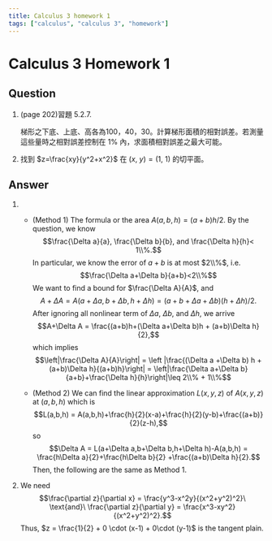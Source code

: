 ```yaml
---
title: Calculus 3 homework 1
tags: ["calculus", "calculus 3", "homework"]
---
```

# Calculus 3 Homework 1

## Question

1. (page 202)習題 5.2.7.
<ul>
	梯形之下底、上底、高各為100，40，30。計算梯形面積的相對誤差。若測量這些量時之相對誤差控制在 1% 內，求面積相對誤差之最大可能。
</ul>

2. 找到 $z=\frac{xy}{y^2+x^2}$ 在 $(x,\ y)=(1,\ 1)$ 的切平面。

## Answer
1. 
	* (Method 1) The formula or the area $A(a,b,h)=(a+b)h/2$. By the question, we know
	$$\frac{\Delta a}{a}, \frac{\Delta b}{b}, and \frac{\Delta h}{h}< 1\\%.$$
	In particular, we know the error of $a+b$ is at most $2\\%$, i.e.
	$$\frac{\Delta a+\Delta b}{a+b}<2\\%$$
	We want to find a bound for $\frac{\Delta A}{A}$, and
	$$A+\Delta A = A(a+\Delta a, b+\Delta b, h+\Delta h) = (a+b+\Delta a+\Delta b)(h+\Delta h)/2.$$
	After ignoring all nonlinear term of $\Delta a$, $\Delta b$, and $\Delta h$, we arrive
	$$A+\Delta A = \frac{(a+b)h+(\Delta a+\Delta b)h + (a+b)\Delta h}{2},$$
	which implies
	$$\left|\frac{\Delta A}{A}\right| = \left |\frac{(\Delta a +\Delta b) h + (a+b)\Delta h}{(a+b)h}\right| = \left|\frac{\Delta a+\Delta b}{a+b}+\frac{\Delta h}{h}\right|\leq 2\\% + 1\\%$$

	* (Method 2) We can find the linear approximation $L(x,y,z)$ of $A(x,y,z)$ at $(a,b,h)$ which is
	$$L(a,b,h) = A(a,b,h)+\frac{h}{2}(x-a)+\frac{h}{2}(y-b)+\frac{(a+b)}{2}(z-h),$$
	so
	$$\Delta A = L(a+\Delta a,b+\Delta b,h+\Delta h)-A(a,b,h) = \frac{h\Delta a}{2}+\frac{h\Delta b}{2} +\frac{(a+b)\Delta h}{2}.$$
	Then, the following are the same as Method 1.

2. We need
	$$\frac{\partial z}{\partial x} = \frac{y^3-x^2y}{(x^2+y^2)^2}\ \text{and}\ \frac{\partial z}{\partial y} = \frac{x^3-xy^2}{(x^2+y^2)^2}.$$
Thus, $z = \frac{1}{2} + 0 \cdot (x-1) + 0\cdot (y-1)$ is the tangent plain. 